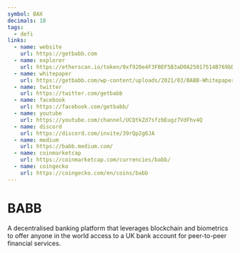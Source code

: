 ```yaml
---
symbol: BAX
decimals: 18
tags:
  - defi
links:
  - name: website
    url: https://getbabb.com
  - name: explorer
    url: https://etherscan.io/token/0xf920e4F3FBEF5B3aD0A25017514B769bDc4Ac135
  - name: whitepaper
    url: https://getbabb.com/wp-content/uploads/2021/03/BABB-Whitepaper.pdf
  - name: twitter
    url: https://twitter.com/getbabb
  - name: facebook
    url: https://facebook.com/getbabb/
  - name: youtube
    url: https://youtube.com/channel/UCQtkZd7sfzbEugz7VdFhv4Q
  - name: discord
    url: https://discord.com/invite/39rQp2g6JA
  - name: medium
    url: https://babb.medium.com/
  - name: coinmarketcap
    url: https://coinmarketcap.com/currencies/babb/
  - name: coingecko
    url: https://coingecko.com/en/coins/babb
---
```


# BABB

A decentralised banking platform that leverages blockchain and biometrics to offer anyone in the world access to a UK bank account for peer-to-peer financial services.
